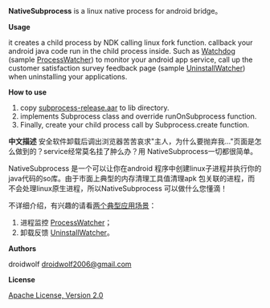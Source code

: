 **NativeSubprocess** is a linux native process for android bridge。

**Usage**

it creates a child process by NDK calling linux fork function. callback your android java code run in the child process inside. Such as [Watchdog](https://github.com/droidwolf/NativeSubprocess/blob/master/src/com/droidwolf/example/WatchDog.java "WatchDog") (sample [ProcessWatcher](https://github.com/droidwolf/NativeSubprocess/blob/master/src/com/droidwolf/example/ProcessWatcher.java "ProcessWatcher")) to monitor your android app service, call up the customer satisfaction survey feedback page (sample [UninstallWatcher](https://github.com/droidwolf/NativeSubprocess/blob/master/src/com/droidwolf/example/UninstallWatcher.java "UninstallWatcher")) when uninstalling your applications.

**How to use**

1. copy [subprocess-release.aar](https://raw.githubusercontent.com/droidwolf/NativeSubprocess/master/subprocess/subprocess-release.aar) to lib directory.
3. implements Subprocess class and  override runOnSubprocess function.
4. Finally, create your child process call by Subprocess.create function.

**中文描述**
安全软件卸载后调出浏览器苦苦哀求"主人，为什么要抛弃我..."页面是怎么做到的？service经常莫名挂了肿么办？用 NativeSubprocess一切都很简单。

NativeSubprocess 是一个可以让你在android 程序中创建linux子进程并执行你的java代码的so库。由于市面上典型的内存清理工具值清理apk 包关联的进程，而不会处理linux原生进程，所以NativeSubprocess 可以做什么您懂滴！

不详细介绍，有兴趣的请看[两个典型应用场景](https://github.com/droidwolf/NativeSubprocess/blob/master/src/com/droidwolf/example/WatchDog.java "WatchDog")：

1. 进程监控   [ProcessWatcher](https://github.com/droidwolf/NativeSubprocess/blob/master/src/com/droidwolf/example/ProcessWatcher.java "ProcessWatcher")；
2. 卸载反馈  [UninstallWatcher](https://github.com/droidwolf/NativeSubprocess/blob/master/src/com/droidwolf/example/UninstallWatcher.java "UninstallWatcher")。

**Authors**

droidwolf [droidwolf2006@gmail.com](mailto:droidwolf2006@gmail.com "droidwolf2006@gmail.com")


**License**

[Apache License, Version 2.0](http://www.apache.org/licenses/LICENSE-2.0 "Apache License, Version 2.0")
